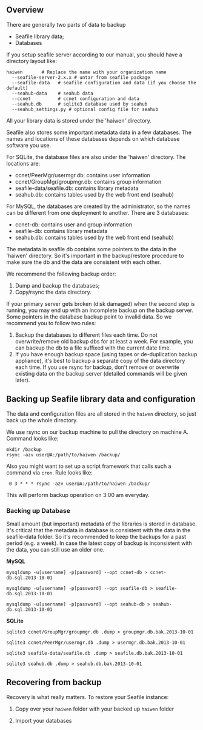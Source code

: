 ## Overview

There are generally two parts of data to backup

* Seafile library data;
* Databases

If you setup seafile server according to our manual, you should have a directory layout like:

    haiwen       # Replace the name with your organization name
      --seafile-server-2.x.x # untar from seafile package
      --seafile-data   # seafile configuration and data (if you choose the default)
      --seahub-data    # seahub data
      --ccnet          # ccnet configuration and data 
      --seahub.db      # sqlite3 database used by seahub
      --seahub_settings.py # optional config file for seahub

All your library data is stored under the 'haiwen' directory.

Seafile also stores some important metadata data in a few databases. The names and locations of these databases depends on which database software you use.

For SQLite, the database files are also under the 'haiwen' directory. The locations are:

* ccnet/PeerMgr/usermgr.db: contains user information
* ccnet/GroupMgr/groupmgr.db: contains group information
* seafile-data/seafile.db: contains library metadata
* seahub.db: contains tables used by the web front end (seahub)

For MySQL, the databases are created by the administrator, so the names can be different from one deployment to another. There are 3 databases:

* ccnet-db: contains user and group information
* seafile-db: contains library metadata
* seahub.db: contains tables used by the web front end (seahub)

The metadata in seafile db contains some pointers to the data in the 'haiwen' directory. So it's important in the backup/restore procedure to make sure the db and the data are consistent with each other.

We recommend the following backup order:

1. Dump and backup the databases;
2. Copy/rsync the data directory.

If your primary server gets broken (disk damaged) when the second step is running, you may end up with an incomplete backup on the backup server. Some pointers in the database backup point to invalid data. So we recommend you to follow two rules:

1. Backup the databases to different files each time. Do not overwrite/remove old backup dbs for at least a week. For example, you can backup the db to a file suffixed with the current date time.
2. If you have enough backup space (using tapes or de-duplication backup appliance), it's best to backup a separate copy of the data directory each time. If you use rsync for backup, don't remove or overwrite existing data on the backup server (detailed commands will be given later).

## Backing up Seafile library data and configuration ##

The data and configuration files are all stored in the `haiwen` directory, so just back up the whole directory.

We use rsync on our backup machine to pull the directory on machine A. Command looks like:

    mkdir /backup
    rsync -azv user@A:/path/to/haiwen /backup/

Also you might want to set up a script framework that calls such a command via `cron`. Rule looks like:

     0 3 * * * rsync -azv user@A:/path/to/haiwen /backup/

This will perform backup operation on 3:00 am everyday.     

### Backing up Database ###

Small amount (but important) metadata of the libraries is stored in database. It's critical that the metadata in database is consistent with the data in the seafile-data folder. So it's recommended to keep the backups for a past period (e.g. a week). In case the latest copy of backup is inconsistent with the data, you can still use an older one.

**MySQL**

    mysqldump -u[username] -p[password] --opt ccnet-db > ccnet-db.sql.2013-10-01

    mysqldump -u[username] -p[password] --opt seafile-db > seafile-db.sql.2013-10-01

    mysqldump -u[username] -p[password] --opt seahub-db > seahub-db.sql.2013-10-01

**SQLite**

    sqlite3 ccnet/GroupMgr/groupmgr.db .dump > groupmgr.db.bak.2013-10-01

    sqlite3 ccnet/PeerMgr/usermgr.db .dump > usermgr.db.bak.2013-10-01

    sqlite3 seafile-data/seafile.db .dump > seafile.db.bak.2013-10-01
    
    sqlite3 seahub.db .dump > seahub.db.bak.2013-10-01

## Recovering from backup ##

Recovery is what really matters. To restore your Seafile instance:

1. Copy over your `haiwen` folder with your backed up `haiwen` folder

2. Import your databases
